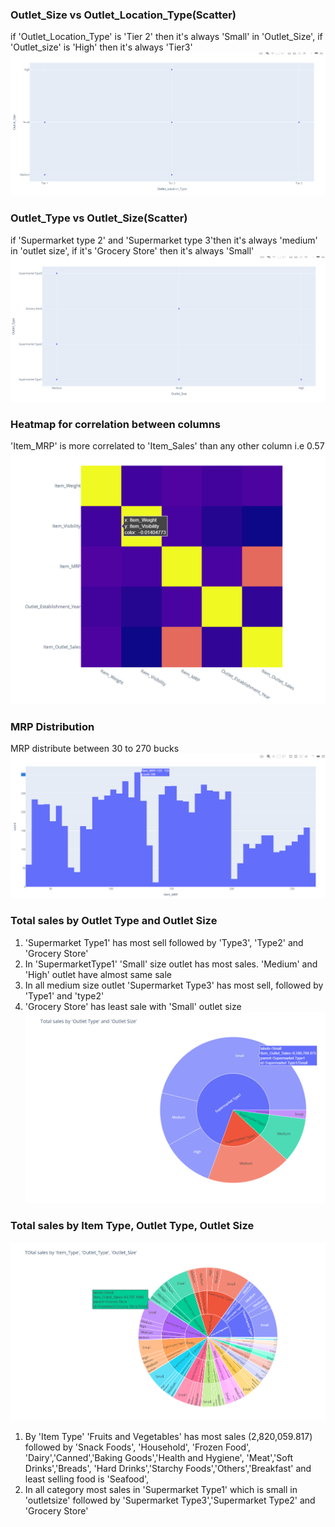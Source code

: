


### Outlet_Size vs Outlet_Location_Type(Scatter)
if 'Outlet_Location_Type' is 'Tier 2' then it's always 'Small' in 'Outlet_Size', if 'Outlet_size' is 'High' then it's
always 'Tier3'
![alt text](https://github.com/zalak30/big_mart_sales/blob/master/Visualization/Location_type%20vs%20Size.png)
### Outlet_Type vs Outlet_Size(Scatter)
if 'Supermarket type 2' and 'Supermarket type 3'then it's always 'medium' in 'outlet size', if it's 'Grocery Store' then it's always 'Small'
![alt text](https://github.com/zalak30/big_mart_sales/blob/master/Visualization/Outlet_type%20vs%20Size.png)
### Heatmap for correlation between columns
'Item_MRP' is more correlated to 'Item_Sales' than any other column i.e 0.57
![alt text](https://github.com/zalak30/big_mart_sales/blob/master/Visualization/heatmap.png)
### MRP Distribution
MRP distribute between 30 to 270 bucks
![alt text](https://github.com/zalak30/big_mart_sales/blob/master/Visualization/mrp_distribution.png)
### Total sales by Outlet Type and Outlet Size
1. 'Supermarket Type1' has most sell followed by 'Type3', 'Type2' and 'Grocery Store'
2. In 'SupermarketType1' 'Small' size outlet has most sales. 'Medium' and 'High' outlet have almost same sale
3. In all medium size outlet 'Supermarket Type3' has most sell, followed by 'Type1' and 'type2'
4. 'Grocery Store' has least sale with 'Small' outlet size
![alt text](https://github.com/zalak30/big_mart_sales/blob/master/Visualization/Total%20sales%20by%20outlet%20type%20and%20size.PNG)
### Total sales by Item Type, Outlet Type, Outlet Size
![alt text](https://github.com/zalak30/big_mart_sales/blob/master/Visualization/Total%20sales%20by%20Item%20Type%2C%20Outlet%20Type%2C%20Outlet%20Size.PNG)
1. By 'Item Type' 'Fruits and Vegetables' has most sales (2,820,059.817) followed by 'Snack Foods', 'Household', 'Frozen Food',
   'Dairy','Canned','Baking Goods','Health and Hygiene', 'Meat','Soft Drinks','Breads',
   'Hard Drinks','Starchy Foods','Others','Breakfast' and least selling food is 'Seafood',
2. In all category most sales in 'Supermarket Type1' which is small in 'outletsize'
   followed by 'Supermarket Type3','Supermarket Type2' and 'Grocery Store'

